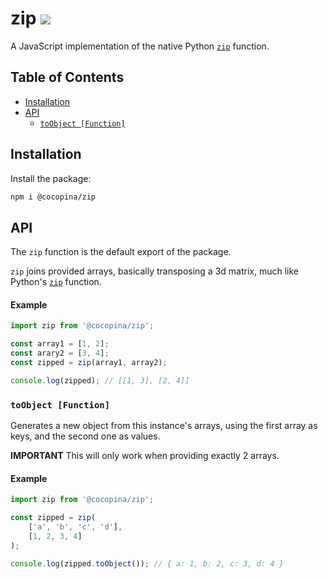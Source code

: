 # zip [![](https://img.shields.io/npm/v/@cocopina/zip.svg?colorA=cb3837&colorB=474a50)](https://www.npmjs.com/package/@cocopina/zip)

A JavaScript implementation of the native Python [`zip`](https://www.programiz.com/python-programming/methods/built-in/zip) function.

## Table of Contents

- [Installation](#installation)
- [API](#api)
    * [`toObject [Function]`](#toobject-function)

## Installation

Install the package:
```sh
npm i @cocopina/zip
```

## API

The `zip` function is the default export of the package.

`zip` joins provided arrays, basically transposing a 3d matrix, much like Python's [`zip`](https://www.programiz.com/python-programming/methods/built-in/zip)  function.

#### Example

```js
import zip from '@cocopina/zip';

const array1 = [1, 2];
const arary2 = [3, 4];
const zipped = zip(array1, array2);

console.log(zipped); // [[1, 3], [2, 4]]
```

### `toObject [Function]`

Generates a new object from this instance's arrays, using the first array as keys, and the second one as values.

**IMPORTANT** This will only work when providing exactly 2 arrays.

#### Example

```js
import zip from '@cocopina/zip';

const zipped = zip(
    ['a', 'b', 'c', 'd'],
    [1, 2, 3, 4]
);

console.log(zipped.toObject()); // { a: 1, b: 2, c: 3, d: 4 }
```
